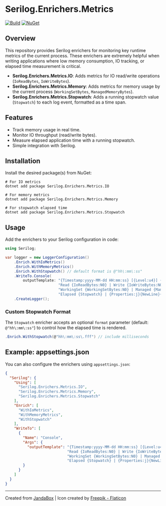 # Serilog.Enrichers.Metrics

[![Build](https://github.com/Jandini/serilog-enrichers-metrics/actions/workflows/build.yml/badge.svg)](https://github.com/Jandini/serilog-enrichers-metrics/actions/workflows/build.yml)
[![NuGet](https://github.com/Jandini/serilog-enrichers-metrics/actions/workflows/nuget.yml/badge.svg)](https://github.com/Jandini/serilog-enrichers-metrics/actions/workflows/nuget.yml)

## Overview

This repository provides Serilog enrichers for monitoring key runtime metrics of the current process. These enrichers are extremely helpful when writing applications where low memory consumption, IO tracking, or elapsed time measurement is critical.

* **Serilog.Enrichers.Metrics.IO**: Adds metrics for IO read/write operations (`IoReadBytes`, `IoWriteBytes`).
* **Serilog.Enrichers.Metrics.Memory**: Adds metrics for memory usage by the current process (`WorkingSetBytes`, `ManagedMemoryBytes`).
* **Serilog.Enrichers.Metrics.Stopwatch**: Adds a running stopwatch value (`Stopwatch`) to each log event, formatted as a time span.

## Features

* Track memory usage in real time.
* Monitor IO throughput (read/write bytes).
* Measure elapsed application time with a running stopwatch.
* Simple integration with Serilog.

## Installation

Install the desired package(s) from NuGet:

```shell
# For IO metrics
dotnet add package Serilog.Enrichers.Metrics.IO

# For memory metrics
dotnet add package Serilog.Enrichers.Metrics.Memory

# For stopwatch elapsed time
dotnet add package Serilog.Enrichers.Metrics.Stopwatch
```

## Usage

Add the enrichers to your Serilog configuration in code:

```csharp
using Serilog;

var logger = new LoggerConfiguration()
    .Enrich.WithIoMetrics()
    .Enrich.WithMemoryMetrics()
    .Enrich.WithStopwatch() // default format is @"hh\:mm\:ss"
    .WriteTo.Console(
        outputTemplate: "{Timestamp:yyyy-MM-dd HH:mm:ss} [{Level:u4}] {Message} | " +
                        "Read {IoReadBytes:N0} | Write {IoWriteBytes:N0} | " +
                        "WorkingSet {WorkingSetBytes:N0} | Managed {ManagedMemoryBytes:N0} | " +
                        "Elapsed {Stopwatch} | {Properties:j}{NewLine}{Exception}")
    .CreateLogger();
```

### Custom Stopwatch Format

The `Stopwatch` enricher accepts an optional `format` parameter (default: `@"hh\:mm\:ss"`) to control how the elapsed time is rendered.

```csharp
.Enrich.WithStopwatch(@"hh\:mm\:ss\.fff") // include milliseconds
```

## Example: appsettings.json

You can also configure the enrichers using `appsettings.json`:

```json
{
  "Serilog": {
    "Using": [
      "Serilog.Enrichers.Metrics.IO",
      "Serilog.Enrichers.Metrics.Memory",
      "Serilog.Enrichers.Metrics.Stopwatch"
    ],
    "Enrich": [
      "WithIoMetrics",
      "WithMemoryMetrics",
      "WithStopwatch"
    ],
    "WriteTo": [
      {
        "Name": "Console",
        "Args": {
          "outputTemplate": "{Timestamp:yyyy-MM-dd HH:mm:ss} [{Level:u4}] {Message} | " +
                            "Read {IoReadBytes:N0} | Write {IoWriteBytes:N0} | " +
                            "WorkingSet {WorkingSetBytes:N0} | Managed {ManagedMemoryBytes:N0} | " +
                            "Elapsed {Stopwatch} | {Properties:j}{NewLine}{Exception}"
        }
      }
    ]
  }
}
```

---

Created from [JandaBox](https://github.com/Jandini/JandaBox) | Icon created by [Freepik - Flaticon](https://www.flaticon.com/free-icons/box)
